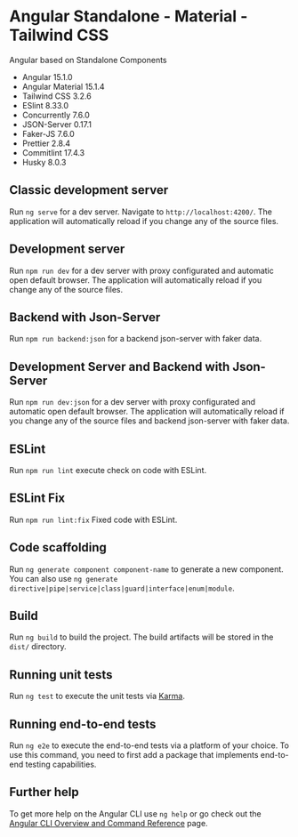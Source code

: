 # Angular Standalone - Material - Tailwind CSS

Angular based on Standalone Components

- Angular 15.1.0
- Angular Material 15.1.4
- Tailwind CSS 3.2.6
- ESlint 8.33.0
- Concurrently 7.6.0
- JSON-Server 0.17.1
- Faker-JS 7.6.0
- Prettier 2.8.4
- Commitlint 17.4.3
- Husky 8.0.3

## Classic development server

Run `ng serve` for a dev server. Navigate to `http://localhost:4200/`. The application will automatically reload if you change any of the source files.

## Development server

Run `npm run dev` for a dev server with proxy configurated and automatic open default browser. The application will automatically reload if you change any of the source files.

## Backend with Json-Server

Run `npm run backend:json` for a backend json-server with faker data.

## Development Server and Backend with Json-Server

Run `npm run dev:json` for a dev server with proxy configurated and automatic open default browser. The application will automatically reload if you change any of the source files and backend json-server with faker data.

## ESLint

Run `npm run lint` execute check on code with ESLint.

## ESLint Fix

Run `npm run lint:fix` Fixed code with ESLint.

## Code scaffolding

Run `ng generate component component-name` to generate a new component. You can also use `ng generate directive|pipe|service|class|guard|interface|enum|module`.

## Build

Run `ng build` to build the project. The build artifacts will be stored in the `dist/` directory.

## Running unit tests

Run `ng test` to execute the unit tests via [Karma](https://karma-runner.github.io).

## Running end-to-end tests

Run `ng e2e` to execute the end-to-end tests via a platform of your choice. To use this command, you need to first add a package that implements end-to-end testing capabilities.

## Further help

To get more help on the Angular CLI use `ng help` or go check out the [Angular CLI Overview and Command Reference](https://angular.io/cli) page.
